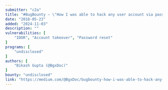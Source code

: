 ```yaml
---
submitter: "c2a"
title: "#BugBounty — \"How I was able to hack any user account via password reset?\""
date: "2018-05-23"
added: "2024-11-03"
description: ""
vulnerabilities: [
    "IDOR", "Account takeover", "Password reset"
]
programs: [
    "undisclosed"
]
authors: [
    "Bikash Gupta (@BgxDoc)"
]
bounty: "undisclosed"
link: "https://medium.com/@BgxDoc/bugbounty-how-i-was-able-to-hack-any-user-account-via-password-reset-9009d84d94ff"
---
```




